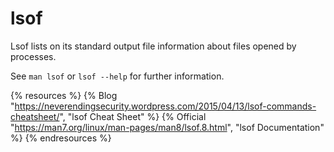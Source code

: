 # lsof

Lsof lists on its standard output file information about files opened by processes.

See `man lsof` or `lsof --help` for further information.

{% resources %}
  {% Blog "https://neverendingsecurity.wordpress.com/2015/04/13/lsof-commands-cheatsheet/", "lsof Cheat Sheet" %}
  {% Official "https://man7.org/linux/man-pages/man8/lsof.8.html", "lsof Documentation" %}
{% endresources %}

